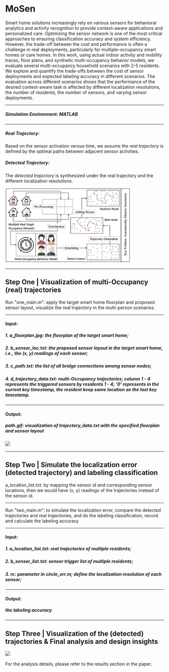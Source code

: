 # MoSen

Smart home solutions increasingly rely on various sensors for behavioral analytics and activity recognition to provide context-aware applications and personalized care. Optimizing the sensor network is one of the most critical approaches to ensuring classification accuracy and system efficiency. However, the trade-off between the cost and performance is often a challenge in real deployments, particularly for multiple-occupancy smart homes or care homes. In this work, using actual indoor activity and mobility traces, floor plans, and synthetic multi-occupancy behavior models, we evaluate several multi-occupancy household scenarios with 2-5 residents. We explore and quantify the trade-offs between the cost of sensor deployments and expected labeling accuracy in different scenarios. The evaluation across different scenarios shows that the performance of the desired context-aware task is affected by different localization resolutions, the number of residents, the number of sensors, and varying sensor deployments.

***

##### Simulation Environment: MATLAB

---

##### Real Trajectory: 

Based on the sensor activation versus time, we assume *the real trajectory* is defined by the optimal paths between adjacent sensor activities. 

##### Detected Trajectory:

The *detected trajectory* is synthesized under the real trajectory and the different localization resolutions. 

<img src="architecture2.jpg" width="400"/>

---

## Step One | Visualization of multi-Occupancy (real) trajectories

Run "one_main.m": apply the target smart home floorplan and proposed sensor layout, visualize the real trajectory in the multi-person scenarios.

---

#### Input:
##### 1. a_floorplan.jpg: the floorplan of the target smart home;
##### 2. b_sensor_loc.txt: the proposed sensor layout in the target smart home, i.e., the (x, y) readings of each sensor;
##### 3. c_path.txt: the list of all bridge connections among sensor nodes;
##### 4. d_trajectory_data.txt: multi-Occupancy trajectories; column 1 - 4 represents the triggered sensors by residents 1 - 4; '0' represents in the current key timestamp, the resident keep same location as the last key timestamp.

-------

#### Output:
##### path.gif: visualization of trajectory_data.txt with the specified floorplan and sensor layout

<img src="path.gif" width="600"/>

---

## Step Two | Simulate the localization error (detected trajectory) and labeling classification

a_location_list.txt: by mapping the sensor id and corresponding sensor locations, then we would have (x, y) readings of the trajectories instead of the sensor id. 

---
Run "two_main.m": to simulate the localization error, compare the detected trajectories and real trajectories, and do the labeling classification, record and calculate the labeling accuracy

---

#### Input:
##### 1. a_location_list.txt: real trajectories of multiple residents;
##### 2. b_sensor_list.txt: sensor trigger list of multiple residents;
##### 3. rc: parameter in circle_err.m; define the localization resolution of each sensor;

-------

#### Output:
##### the labeling accuracy

---

## Step Three | Visualization of the (detected) trajectories & Final analysis and design insights

<img src="trajectory2.gif" width="600"/>

For the analysis details, please refer to the results section in the paper.
